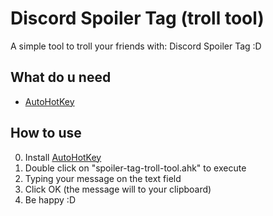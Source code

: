 # Discord Spoiler Tag (troll tool)
A simple tool to troll your friends with: Discord Spoiler Tag :D

## What do u need
- [AutoHotKey](https://www.autohotkey.com/)

## How to use
0. Install [AutoHotKey](https://www.autohotkey.com/)
1. Double click on "spoiler-tag-troll-tool.ahk" to execute
2. Typing your message on the text field
3. Click OK (the message will to your clipboard)
4. Be happy :D
